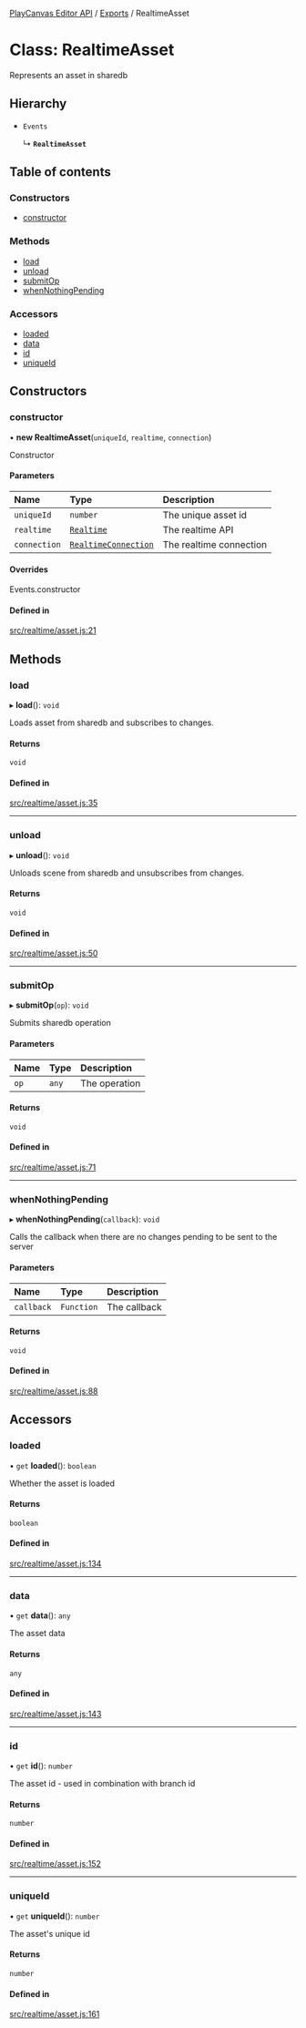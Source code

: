 [PlayCanvas Editor API](../README.md) / [Exports](../modules.md) / RealtimeAsset

# Class: RealtimeAsset

Represents an asset in sharedb

## Hierarchy

- `Events`

  ↳ **`RealtimeAsset`**

## Table of contents

### Constructors

- [constructor](RealtimeAsset.md#constructor)

### Methods

- [load](RealtimeAsset.md#load)
- [unload](RealtimeAsset.md#unload)
- [submitOp](RealtimeAsset.md#submitop)
- [whenNothingPending](RealtimeAsset.md#whennothingpending)

### Accessors

- [loaded](RealtimeAsset.md#loaded)
- [data](RealtimeAsset.md#data)
- [id](RealtimeAsset.md#id)
- [uniqueId](RealtimeAsset.md#uniqueid)

## Constructors

### constructor

• **new RealtimeAsset**(`uniqueId`, `realtime`, `connection`)

Constructor

#### Parameters

| Name | Type | Description |
| :------ | :------ | :------ |
| `uniqueId` | `number` | The unique asset id |
| `realtime` | [`Realtime`](Realtime.md) | The realtime API |
| `connection` | [`RealtimeConnection`](RealtimeConnection.md) | The realtime connection |

#### Overrides

Events.constructor

#### Defined in

[src/realtime/asset.js:21](https://github.com/playcanvas/editor-api/blob/daa97d2/src/realtime/asset.js#L21)

## Methods

### load

▸ **load**(): `void`

Loads asset from sharedb and subscribes to changes.

#### Returns

`void`

#### Defined in

[src/realtime/asset.js:35](https://github.com/playcanvas/editor-api/blob/daa97d2/src/realtime/asset.js#L35)

___

### unload

▸ **unload**(): `void`

Unloads scene from sharedb and unsubscribes from changes.

#### Returns

`void`

#### Defined in

[src/realtime/asset.js:50](https://github.com/playcanvas/editor-api/blob/daa97d2/src/realtime/asset.js#L50)

___

### submitOp

▸ **submitOp**(`op`): `void`

Submits sharedb operation

#### Parameters

| Name | Type | Description |
| :------ | :------ | :------ |
| `op` | `any` | The operation |

#### Returns

`void`

#### Defined in

[src/realtime/asset.js:71](https://github.com/playcanvas/editor-api/blob/daa97d2/src/realtime/asset.js#L71)

___

### whenNothingPending

▸ **whenNothingPending**(`callback`): `void`

Calls the callback when there are no changes pending to be
sent to the server

#### Parameters

| Name | Type | Description |
| :------ | :------ | :------ |
| `callback` | `Function` | The callback |

#### Returns

`void`

#### Defined in

[src/realtime/asset.js:88](https://github.com/playcanvas/editor-api/blob/daa97d2/src/realtime/asset.js#L88)

## Accessors

### loaded

• `get` **loaded**(): `boolean`

Whether the asset is loaded

#### Returns

`boolean`

#### Defined in

[src/realtime/asset.js:134](https://github.com/playcanvas/editor-api/blob/daa97d2/src/realtime/asset.js#L134)

___

### data

• `get` **data**(): `any`

The asset data

#### Returns

`any`

#### Defined in

[src/realtime/asset.js:143](https://github.com/playcanvas/editor-api/blob/daa97d2/src/realtime/asset.js#L143)

___

### id

• `get` **id**(): `number`

The asset id - used in combination with branch id

#### Returns

`number`

#### Defined in

[src/realtime/asset.js:152](https://github.com/playcanvas/editor-api/blob/daa97d2/src/realtime/asset.js#L152)

___

### uniqueId

• `get` **uniqueId**(): `number`

The asset's unique id

#### Returns

`number`

#### Defined in

[src/realtime/asset.js:161](https://github.com/playcanvas/editor-api/blob/daa97d2/src/realtime/asset.js#L161)
